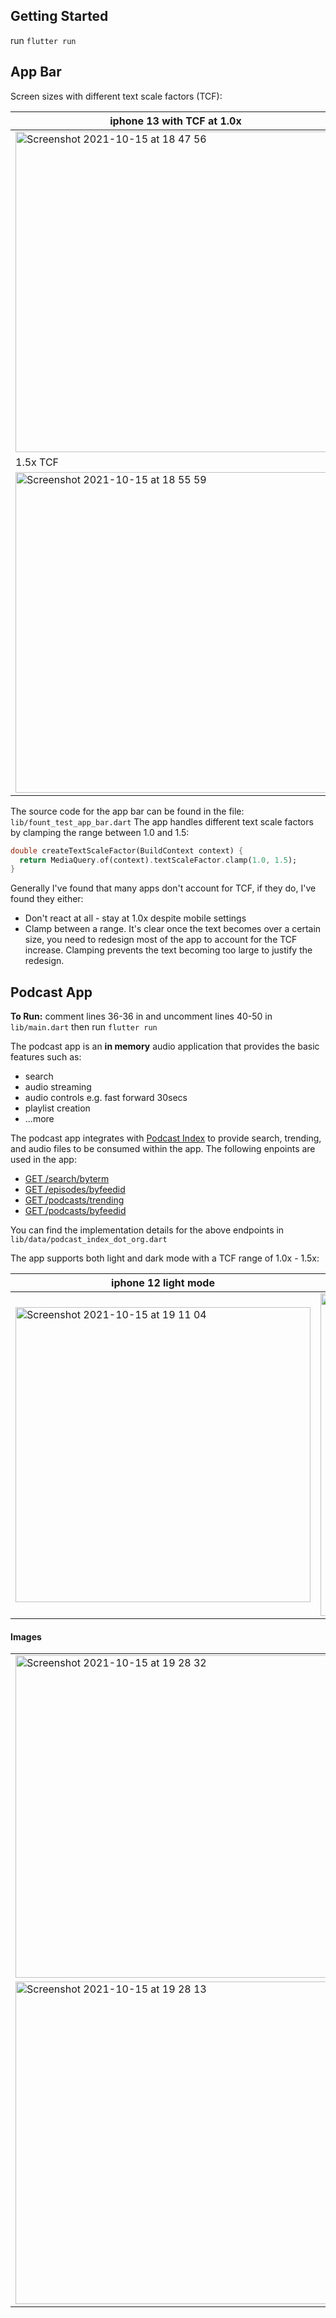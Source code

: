 ## Getting Started

run `flutter run` 

## App Bar

Screen sizes with different text scale factors (TCF):

| iphone 13 with TCF at 1.0x | iphone 18 with TCF at 1.0x |
| ----------- | ----------- |
|<img width="513" alt="Screenshot 2021-10-15 at 18 47 56" src="https://user-images.githubusercontent.com/45692434/137531442-ad6418e5-939f-40c4-9ec6-6b8f5620ad97.png">|<img width="513" alt="Screenshot 2021-10-15 at 18 55 03" src="https://user-images.githubusercontent.com/45692434/137531644-41b28401-49fd-4d16-adc7-d72b0dbddcd3.png">|
|1.5x TCF| 1.5x TCF|
|<img width="513" alt="Screenshot 2021-10-15 at 18 55 59" src="https://user-images.githubusercontent.com/45692434/137531804-03d6692e-16b4-4743-9911-a9ac0998de8b.png">|<img width="513" alt="Screenshot 2021-10-15 at 18 56 12" src="https://user-images.githubusercontent.com/45692434/137531817-4948f63e-2e9d-4fb2-873c-c9ca8a65dc95.png">|

The source code for the app bar can be found in the file: `lib/fount_test_app_bar.dart`
The app handles different text scale factors by clamping the range between 1.0 and 1.5:

```dart
double createTextScaleFactor(BuildContext context) {
  return MediaQuery.of(context).textScaleFactor.clamp(1.0, 1.5);
}
```
Generally I've found that many apps don't account for TCF, if they do, I've found they either:
- Don't react at all - stay at 1.0x despite mobile settings
- Clamp between a range. It's clear once the text becomes over a certain size, you need to redesign most of the app to account for the TCF increase. Clamping prevents the text becoming too large to justify the redesign.


## Podcast App

**To Run:** comment lines 36-36 in and uncomment lines 40-50 in `lib/main.dart` then run `flutter run`

The podcast app is an **in memory** audio application that provides the basic features such as:
- search
- audio streaming
- audio controls e.g. fast forward 30secs
- playlist creation
- ...more

The podcast app integrates with [Podcast Index](https://podcastindex.org/) to provide search, trending, and audio files to be consumed within the app.
The following enpoints are used in the app:
- [GET /search/byterm](https://podcastindex-org.github.io/docs-api/#get-/search/byterm)
- [GET /episodes/byfeedid](https://podcastindex-org.github.io/docs-api/#get-/episodes/byfeedid)
- [GET /podcasts/trending](https://podcastindex-org.github.io/docs-api/#get-/podcasts/trending)
- [GET /podcasts/byfeedid](https://podcastindex-org.github.io/docs-api/#get-/podcasts/byfeedid)

You can find the implementation details for the above endpoints in `lib/data/podcast_index_dot_org.dart`


The app supports both light and dark mode with a TCF range of 1.0x - 1.5x:

| iphone 12 light mode | iphone 12 dark mode |
| ----------- | ----------- |
|<img width="472" alt="Screenshot 2021-10-15 at 19 11 04" src="https://user-images.githubusercontent.com/45692434/137534248-0ee83897-e3c0-4f99-82df-b44c26812f86.png">|<img width="516" alt="Screenshot 2021-10-15 at 19 19 16" src="https://user-images.githubusercontent.com/45692434/137534314-9350dc39-57ca-4151-b8a5-04f5aae00f93.png">|


#### Images
||||
| ----------- | ----------- | ----------- |
|<img width="516" alt="Screenshot 2021-10-15 at 19 28 32" src="https://user-images.githubusercontent.com/45692434/137535612-68f128ee-0abf-4daa-a6f3-0c024902d1e9.png">|<img width="516" alt="Screenshot 2021-10-15 at 19 27 07" src="https://user-images.githubusercontent.com/45692434/137535625-9581c4e4-86ce-4c1c-bb2a-dc1d32b209a7.png">|<img width="472" alt="Screenshot 2021-10-15 at 19 24 38" src="https://user-images.githubusercontent.com/45692434/137535643-b46385a0-9c81-43cf-a9e4-a20af4bba1c3.png">|<img width="472" alt="Screenshot 2021-10-15 at 19 24 38" src="https://user-images.githubusercontent.com/45692434/137535643-b46385a0-9c81-43cf-a9e4-a20af4bba1c3.png">|<img width="516" alt="Screenshot 2021-10-15 at 19 25 41" src="https://user-images.githubusercontent.com/45692434/137535682-b47399bf-dba7-4149-903d-1da6bfbe4e0a.png">|<img width="516" alt="Screenshot 2021-10-15 at 19 26 33" src="https://user-images.githubusercontent.com/45692434/137535705-3a35c298-d360-4007-9e53-7b20f41a53d1.png">|
<img width="516" alt="Screenshot 2021-10-15 at 19 28 13" src="https://user-images.githubusercontent.com/45692434/137535716-8b8cc202-db3f-4270-afff-e5e30d4d9a1a.png">|<img width="516" alt="Screenshot 2021-10-15 at 19 35 21" src="https://user-images.githubusercontent.com/45692434/137536205-2fc0d433-690b-4399-8c95-4e319f667536.png">|<img width="516" alt="Screenshot 2021-10-15 at 19 35 37" src="https://user-images.githubusercontent.com/45692434/137536242-07480a44-8db8-4748-8a79-8142dd5d42fe.png">|







